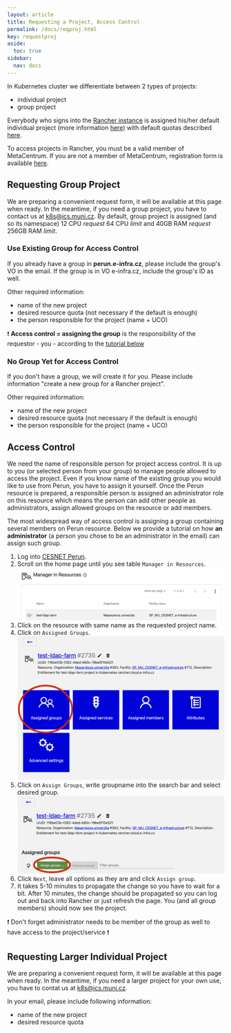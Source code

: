 ```yaml
---
layout: article
title: Requesting a Project, Access Control
permalink: /docs/reqproj.html
key: requestproj
aside:
  toc: true
sidebar:
  nav: docs
---
```


In Kubernetes cluster we differentiate between 2 types of projects:
- individual project
- group project

Everybody who signs into the [Rancher instance](rancher.cloud.e-infra.cz) is assigned his/her default individual project (more information [here](https://docs.cerit.io/docs/rancher.html)) with default quotas described [here](https://docs.cerit.io/docs/quotas.html). 

To access projects in Rancher, you must be a valid member of MetaCentrum. If you are not a member of MetaCentrum, registration form is available [here](https://metavo.metacentrum.cz/en/application/index.html).

## Requesting Group Project
We are preparing a convenient request form, it will be available at this page when ready. In the meantime, if you need a group project, you have to contact us at  <a href="mailto:k8s@ics.muni.cz">k8s@ics.muni.cz</a>. By default, group project is assigned (and so its namespace) 12 CPU *request* 64 CPU *limit* and  40GB RAM *request* 256GB RAM *limit*. 

### Use Existing Group for Access Control
If you already have a group in **perun.e-infra.cz**, please include the group's VO in the email. If the group is in VO e-infra.cz, include the group's ID as well.

Other required information:
- name of the new project
- desired resource quota (not necessary if the default is enough)
- the person responsible for the project (name + UCO)

❗️ **Access control = assigning the group** is the responsibility of the requestor - you - according to the [tutorial below](#access-control)

### No Group Yet for Access Control
If you don't have a group, we will create it for you. Please include information "create a new group for a Rancher project".

Other required information:
- name of the new project
- desired resource quota (not necessary if the default is enough)
- the person responsible for the project (name + UCO)


## Access Control
We need the name of responsible person for project access control. It is up to you (or selected person from your group) to manage people allowed to access the project. Even if you know name of the existing group you would like to use from Perun, you have to assign it yourself. Once the Perun resource is prepared, a responsible person is assigned an administrator role on this resource which means the person can add other people as administrators, assign allowed groups on the resource or add members. 

The most widespread way of access control is assigning a group containing several members on Perun resource. Below we provide a tutorial on how **an administrator** (a person you chose to be an administrator in the email) can assign such group.

1. Log into [CESNET Perun](https://perun.aai.cesnet.cz).
2. Scroll on the home page until you see table `Manager in Resources`.
![manager](request-project-images/manager.png)
3. Click on the resource with same name as the requested project name.
4. Click on `Assigned Groups`.
![manager](request-project-images/assign_button.png)
5. Click on `Assign Groups`, write groupname into the search bar and select desired group.
![manager](request-project-images/assign_group.png)
6. Click `Next`, leave all options as they are and click `Assign group`. 
7. It takes 5-10 minutes to propagate the change so you have to wait for a bit. After 10 minutes, the change should be propagated so you can log out and back into Rancher or just refresh the page. You (and all group  members) should now see the project.

❗️ Don't forget administrator needs to be member of the group as well to have access to the project/service ❗️

## Requesting Larger Individual Project
We are preparing a convenient request form, it will be available at this page when ready. In the meantime, if you need a larger project for your own use, you have to contat us at <a href="mailto:k8s@ics.muni.cz">k8s@ics.muni.cz</a>.

In your email, please include following information:
- name of the new project
- desired resource quota 
